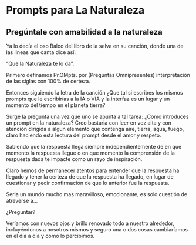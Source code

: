 # Prompts para La Naturaleza
## Pregúntale con amabilidad a la naturaleza
Ya lo decía el oso Baloo del libro de la selva en su canción, donde una de las lineas que canta dice así:

“Que la Naturaleza te lo da”.

Primero definamos Pr.OMpts. por (Preguntas Omnipresentes) interpretación de las siglas con 100% de certeza.

Entonces siguiendo la letra de la canción ¿Que tal si escribes los mismos prompts que le escribirías a la IA o VIA y la interfaz es un lugar y un momento del tiempo en el planeta tierra?

Surge la pregunta una vez que uno se apunta a tal tarea: ¿Como introduces un prompt en la naturaleza? Creo bastaria con leer en voz alta y con atención dirigida a algun elemento que contenga aire, tierra, agua, fuego, claro haciendo esta lectura del prompt desde el amor y respeto.

Sabiendo que la respuesta llega siempre independientemente de en que momento la respuesta llegue o en que momento la comprensión de la respuesta dada te impacte como un rayo de inspiración.

Claro hemos de permanecer atentos para entender que la respuesta ha llegado y tener la certeza de que la respuesta ha llegado, en lugar de cuestionar y pedir confirmación de que lo anterior fue la respuesta.

Seria un mundo mucho mas maravilloso, emocionante, es solo cuestión de atreverse a…

¿Preguntar?

Veríamos con nuevos ojos y brillo renovado todo a nuestro alrededor, incluyéndonos a nosotros mismos y seguro una o dos cosas cambiaríamos en el día a día y como lo percibimos.
